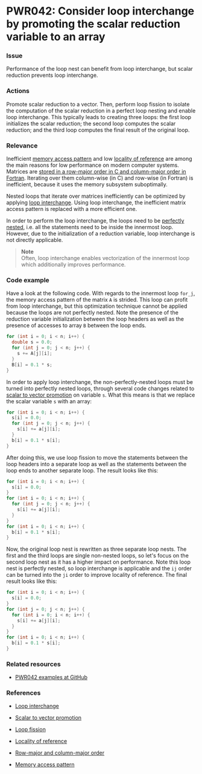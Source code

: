 # PWR042: Consider loop interchange by promoting the scalar reduction variable to an array

### Issue

Performance of the loop nest can benefit from loop interchange, but scalar
reduction prevents loop interchange.

### Actions

Promote scalar reduction to a vector. Then, perform loop fission to isolate the
computation of the scalar reduction in a perfect loop nesting and enable loop
interchange. This typically leads to creating three loops: the first loop
initializes the scalar reduction; the second loop computes the scalar reduction;
and the third loop computes the final result of the original loop.

### Relevance

Inefficient [memory access pattern](/Glossary/Memory-access-pattern.md) and low
[locality of reference](/Glossary/Locality-of-reference.md) are among the main
reasons for low performance on modern computer systems. Matrices are
[stored in a row-major order in C and column-major order in Fortran](https://www.appentra.com/knowledge/glossary-row-major-and-column-major-order/).
Iterating over them column-wise (in C) and row-wise (in Fortran) is inefficient,
because it uses the memory subsystem suboptimally.

Nested loops that iterate over matrices inefficiently can be optimized by
applying [loop interchange](/Glossary/Loop-interchange.md). Using loop
interchange, the inefficient matrix access pattern is replaced with a more
efficient one.

In order to perform the loop interchange, the loops need to be
[perfectly nested](/Glossary/Perfect-loop-nesting.md), i.e. all the statements
need to be inside the innermost loop. However, due to the initialization of a
reduction variablе, loop interchange is not directly applicable.

>**Note**  
>Often, loop interchange enables vectorization of the innermost loop which
>additionally improves performance.

### Code example

Have a look at the following code. With regards to the innermost loop `for_j`,
the memory access pattern of the matrix `A` is strided. This loop can profit
from loop interchange, but this optimization technique cannot be applied because
the loops are not perfectly nested. Note the presence of the reduction variable
initialization between the loop headers as well as the presence of accesses to
array `B` between the loop ends.

```c
for (int i = 0; i < n; i++) {
  double s = 0.0;
  for (int j = 0; j < n; j++) {
    s += A[j][i];
  }
  B[i] = 0.1 * s;
}
```

In order to apply loop interchange, the non-perfectly-nested loops must be
turned into perfectly nested loops, through several code changes related to
[scalar to vector promotion](/Glossary/Scalar-to-vector-promotion.md) on
variable `s`. What this means is that we replace the scalar variable `s` with an
array:

```c
for (int i = 0; i < n; i++) {
  s[i] = 0.0;
  for (int j = 0; j < n; j++) {
    s[i] += a[j][i];
  }
  b[i] = 0.1 * s[i];
}
```

After doing this, we use loop fission to move the statements between the loop
headers into a separate loop as well as the statements between the loop ends to
another separate loop. The result looks like this:

```c
for (int i = 0; i < n; i++) {
  s[i] = 0.0;
}
for (int i = 0; i < n; i++) {
  for (int j = 0; j < n; j++) {
    s[i] += a[j][i];
  }
}
for (int i = 0; i < n; i++) {
  b[i] = 0.1 * s[i];
}
```

Now, the original loop nest is rewritten as three separate loop nests. The first
and the third loops are single non-nested loops, so let's focus on the second
loop nest as it has a higher impact on performance. Note this loop nest is
perfectly nested, so loop interchange is applicable and the `ij`  order can be
turned into the `ji` order to improve locality of reference. The final result
looks like this:

```c
for (int i = 0; i < n; i++) {
  s[i] = 0.0;
}
for (int j = 0; j < n; j++) {
  for (int i = 0; i < n; i++) {
    s[i] += a[j][i];
  }
}
for (int i = 0; i < n; i++) {
  b[i] = 0.1 * s[i];
}
```

### Related resources

* [PWR042 examples at GitHub](/Checks/PWR042)

### References

* [Loop interchange](/Glossary/Loop-interchange.md)

* [Scalar to vector promotion](/Glossary/Scalar-to-vector-promotion.md)

* [Loop fission](/Glossary/Loop-fission.md)

* [Locality of reference](/Glossary/Locality-of-reference.md)

* [Row-major and column-major order](/Glossary/Row-major-and-column-major-order.md)

* [Memory access pattern](/Glossary/Memory-access-pattern.md)
